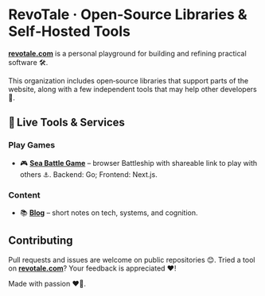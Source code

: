 # RevoTale · Open‑Source Libraries & Self‑Hosted Tools

[**revotale.com**](https://revotale.com) is a personal playground for building and refining practical software 🛠️.

This organization includes open‑source libraries that support parts of the website, along with a few independent tools that may help other developers 🤝.

## 🔗 Live Tools & Services

### Play Games  
- 🎮 [**Sea Battle Game**](https://revotale.com/sea-battle-game) – browser Battleship with shareable link to play with others ⚓.  Backend: Go; Frontend: Next.js.

### Content  
- 📚 [**Blog**](https://revotale.com/blog) – short notes on tech, systems, and cognition.

## Contributing

Pull requests and issues are welcome on public repositories 😊.
Tried a tool on [**revotale.com**](https://revotale.com)? Your feedback is appreciated ❤️!

Made with passion ❤️‍🔥. 
